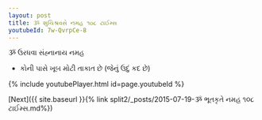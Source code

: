 ```yaml
---
layout: post
title: ૐ શુચિશ્રવસે નમહ ૧૦૮ ટાઈમ્સ
youtubeId: 7w-QvrpCe-8
---
```

 
 
 ૐ ઉરધવા સંહ્નાનાય નમહ  
 
 -  કોની પાસે ખૂબ મોટી તાકાત છે (જેનું ઉદું કદ છે) 
 
  
 
  
 
 
 
 
 
 


{% include youtubePlayer.html id=page.youtubeId %}
 
[Next]({{ site.baseurl }}{% link  split2/_posts/2015-07-19-ૐ ભૂતકૃતે નમહ ૧૦૮ ટાઈમ્સ.md%})
 
